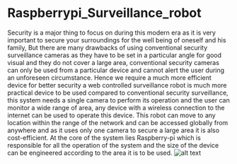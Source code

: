 # Raspberrypi_Surveillance_robot
Security is a major thing to focus on during this modern era as it is very important to secure your surroundings for the well being of oneself and his family, But there are many drawbacks of using conventional security surveillance cameras as they have to be set in a particular angle for good visual and they do not cover a large area, conventional security cameras can only be used from a particular device and cannot alert the user during an unforeseen circumstance. Hence we require a much more efficient device for better security a web controlled surveillance robot is much more practical device to be used compared to conventional security surveillance, this system needs a single camera to perform its operation and the user can monitor a wide range of area, any device with a wireless connection to the internet can be used to operate this device. This robot can move to any location within the range of the network and can be accessed globally from anywhere and as it uses only one camera to secure a large area it is also cost-efficient. At the core of the system lies Raspberry-pi which is responsible for all the operation of the system and the size of the device can be engineered according to the area it is to be used.
![alt text](https://github.com/[mhdfudhail]/[Raspberrypi_Surveillance_robot]/blob/[branch]/img.jpg?raw=true)
